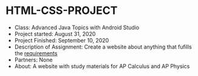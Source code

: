 # HTML-CSS-PROJECT
* Class: Advanced Java Topics with Android Studio
* Project started: August 31, 2020
* Project Finished: September 10, 2020
* Description of Assignment: Create a website about anything that fufills the [requirements](https://docs.google.com/spreadsheets/d/1xgfzH6lfV-lZA5yjbi0yDwTQjRDJ_EUHtJ_c8VVREl8/edit?usp=sharing)
* Partners: None
* About: A website with study materials for AP Calculus and AP Physics

